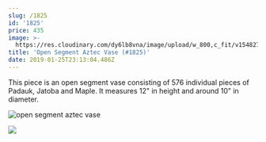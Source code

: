 ```yaml
---
slug: /1825
id: '1825'
price: 435
image: >-
  https://res.cloudinary.com/dy6lb8vna/image/upload/w_800,c_fit/v1548276582/GB%20Bowlworks%20Gallery/IMG_2950a.jpg
title: 'Open Segment Aztec Vase (#1825)'
date: 2019-01-25T23:13:04.486Z
---
```

This piece is an open segment vase consisting of 576 individual pieces of Padauk, Jatoba and Maple.  It measures 12" in height and around 10" in diameter.

![open segment aztec vase](https://res.cloudinary.com/dy6lb8vna/image/upload/w_800,c_fit/v1548276582/GB%20Bowlworks%20Gallery/IMG_2953a.jpg "open segment aztec vase")

![](https://res.cloudinary.com/dy6lb8vna/image/upload/w_800,c_fit/v1549253060/GB%20Bowlworks%20Gallery/IMG_2947.jpg)
